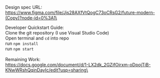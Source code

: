 Design spec URL:\
https://www.figma.com/file/Jjs28AXfVtQogC73oCRsG2/future-modern-(Copy)?node-id=0%3A1\


Developer Quickstart Guide:\
Clone the git repository (I use Visual Studio Code)\
Open terminal and `cd` into repo\
run `npm install`\
run `npm start`\
\
Remaining Work:\
https://docs.google.com/document/d/1-LX2dk_2GZifOirxm-oDpojTiB-KNwWRshQqinDayIc/edit?usp=sharing\

